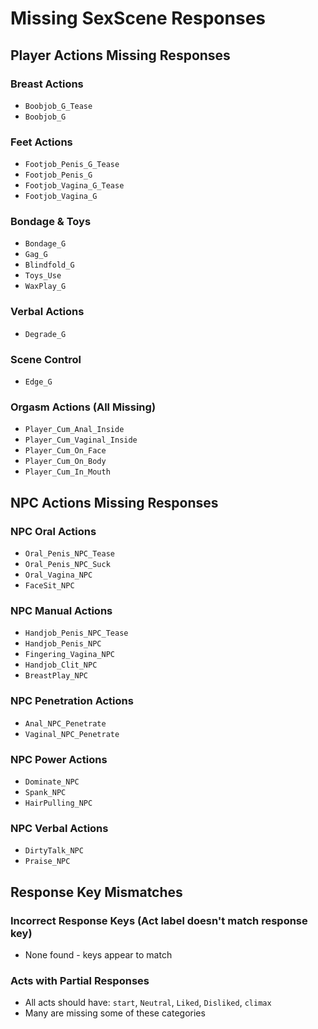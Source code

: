 # Missing SexScene Responses

## Player Actions Missing Responses

### Breast Actions
- `Boobjob_G_Tease`
- `Boobjob_G`

### Feet Actions
- `Footjob_Penis_G_Tease`
- `Footjob_Penis_G`
- `Footjob_Vagina_G_Tease`
- `Footjob_Vagina_G`

### Bondage & Toys
- `Bondage_G`
- `Gag_G`
- `Blindfold_G`
- `Toys_Use`
- `WaxPlay_G`

### Verbal Actions
- `Degrade_G`

### Scene Control
- `Edge_G`

### Orgasm Actions (All Missing)
- `Player_Cum_Anal_Inside`
- `Player_Cum_Vaginal_Inside`
- `Player_Cum_On_Face`
- `Player_Cum_On_Body`
- `Player_Cum_In_Mouth`

## NPC Actions Missing Responses

### NPC Oral Actions
- `Oral_Penis_NPC_Tease`
- `Oral_Penis_NPC_Suck`
- `Oral_Vagina_NPC`
- `FaceSit_NPC`

### NPC Manual Actions
- `Handjob_Penis_NPC_Tease`
- `Handjob_Penis_NPC`
- `Fingering_Vagina_NPC`
- `Handjob_Clit_NPC`
- `BreastPlay_NPC`

### NPC Penetration Actions
- `Anal_NPC_Penetrate`
- `Vaginal_NPC_Penetrate`

### NPC Power Actions
- `Dominate_NPC`
- `Spank_NPC`
- `HairPulling_NPC`

### NPC Verbal Actions
- `DirtyTalk_NPC`
- `Praise_NPC`

## Response Key Mismatches

### Incorrect Response Keys (Act label doesn't match response key)
- None found - keys appear to match

### Acts with Partial Responses
- All acts should have: `start`, `Neutral`, `Liked`, `Disliked`, `climax`
- Many are missing some of these categories
